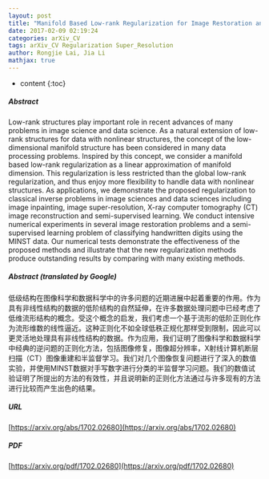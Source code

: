```yaml
---
layout: post
title: "Manifold Based Low-rank Regularization for Image Restoration and Semi-supervised Learning"
date: 2017-02-09 02:19:24
categories: arXiv_CV
tags: arXiv_CV Regularization Super_Resolution
author: Rongjie Lai, Jia Li
mathjax: true
---
```


* content
{:toc}

##### Abstract
Low-rank structures play important role in recent advances of many problems in image science and data science. As a natural extension of low-rank structures for data with nonlinear structures, the concept of the low-dimensional manifold structure has been considered in many data processing problems. Inspired by this concept, we consider a manifold based low-rank regularization as a linear approximation of manifold dimension. This regularization is less restricted than the global low-rank regularization, and thus enjoy more flexibility to handle data with nonlinear structures. As applications, we demonstrate the proposed regularization to classical inverse problems in image sciences and data sciences including image inpainting, image super-resolution, X-ray computer tomography (CT) image reconstruction and semi-supervised learning. We conduct intensive numerical experiments in several image restoration problems and a semi-supervised learning problem of classifying handwritten digits using the MINST data. Our numerical tests demonstrate the effectiveness of the proposed methods and illustrate that the new regularization methods produce outstanding results by comparing with many existing methods.

##### Abstract (translated by Google)
低级结构在图像科学和数据科学中的许多问题的近期进展中起着重要的作用。作为具有非线性结构的数据的低阶结构的自然延伸，在许多数据处理问题中已经考虑了低维流形结构的概念。受这个概念的启发，我们考虑一个基于流形的低阶正则化作为流形维数的线性逼近。这种正则化不如全球低秩正规化那样受到限制，因此可以更灵活地处理具有非线性结构的数据。作为应用，我们证明了图像科学和数据科学中经典的逆问题的正则化方法，包括图像修复，图像超分辨率，X射线计算机断层扫描（CT）图像重建和半监督学习。我们对几个图像恢复问题进行了深入的数值实验，并使用MINST数据对手写数字进行分类的半监督学习问题。我们的数值试验证明了所提出的方法的有效性，并且说明新的正则化方法通过与许多现有的方法进行比较而产生出色的结果。

##### URL
[https://arxiv.org/abs/1702.02680](https://arxiv.org/abs/1702.02680)

##### PDF
[https://arxiv.org/pdf/1702.02680](https://arxiv.org/pdf/1702.02680)

